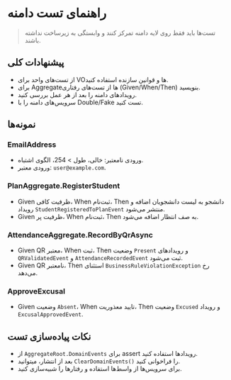 # راهنمای تست دامنه

> تست‌ها باید فقط روی لایه دامنه تمرکز کنند و وابستگی به زیرساخت نداشته باشند.

## پیشنهادات کلی

- از تست‌های واحد برای VOها و قوانین سازنده استفاده کنید.
- برای Aggregateها از تست‌های رفتاری (Given/When/Then) بنویسید.
- رویدادهای دامنه را بعد از هر عمل بررسی کنید.
- سرویس‌های دامنه را با Double/Fake تست کنید.

## نمونه‌ها

### EmailAddress

- ورودی نامعتبر: خالی، طول > 254، الگوی اشتباه.
- ورودی معتبر: `user@example.com`.

### PlanAggregate.RegisterStudent

- Given ظرفیت کافی، When ثبت‌نام، Then دانشجو به لیست دانشجویان اضافه و رویداد `StudentRegisteredToPlanEvent` منتشر
  می‌شود.
- Given ظرفیت پر، When ثبت‌نام، Then به صف انتظار اضافه می‌شود.

### AttendanceAggregate.RecordByQrAsync

- Given QR معتبر، When ثبت، Then وضعیت `Present` و رویدادهای `QRValidatedEvent` و `AttendanceRecordedEvent` ثبت می‌شود.
- Given QR نامعتبر، Then استثنای `BusinessRuleViolationException` رخ می‌دهد.

### ApproveExcusal

- Given وضعیت `Absent`، When تایید معذوریت، Then وضعیت `Excused` و رویداد `ExcusalApprovedEvent`.

## نکات پیاده‌سازی تست

- از `AggregateRoot.DomainEvents` برای assert رویدادها استفاده کنید.
- بعد از انتشار، میتوانید `ClearDomainEvents()` را فراخوانی کنید.
- برای سرویس‌ها از واسط‌ها استفاده و رفتارها را شبیه‌سازی کنید.